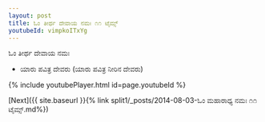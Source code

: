 ```yaml
---
layout: post
title: ಓಂ ತೀರ್ಥ ದೇವಾಯ ನಮಃ ೧೧ ಟೈಮ್ಸ್
youtubeId: vimpkoITxYg
---
```

 
 
 ಓಂ ತೀರ್ಥ ದೇವಾಯ ನಮಃ  
 
 -  ಯಾರು ಪವಿತ್ರ ದೇವರು (ಯಾರು ಪವಿತ್ರ ನೀರಿನ ದೇವರು) 
 
  
 
  
 
 
 
 
 
 


{% include youtubePlayer.html id=page.youtubeId %}
 
[Next]({{ site.baseurl }}{% link  split1/_posts/2014-08-03-ಓಂ ಮಹಾರಾಧ್ಯ ನಮಃ ೧೧ ಟೈಮ್ಸ್.md%})
 
